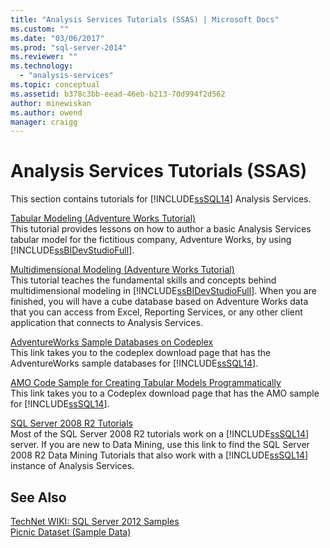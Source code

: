 ```yaml
---
title: "Analysis Services Tutorials (SSAS) | Microsoft Docs"
ms.custom: ""
ms.date: "03/06/2017"
ms.prod: "sql-server-2014"
ms.reviewer: ""
ms.technology: 
  - "analysis-services"
ms.topic: conceptual
ms.assetid: b378c3bb-eead-46eb-b213-70d994f2d562
author: minewiskan
ms.author: owend
manager: craigg
---
```

# Analysis Services Tutorials (SSAS)
  This section contains tutorials for [!INCLUDE[ssSQL14](../includes/sssql14-md.md)] Analysis Services.  
  
 [Tabular Modeling &#40;Adventure Works Tutorial&#41;](tabular-modeling-adventure-works-tutorial.md)  
 This tutorial provides lessons on how to author a basic Analysis Services tabular model for the fictitious company, Adventure Works, by using [!INCLUDE[ssBIDevStudioFull](../includes/ssbidevstudiofull-md.md)].  
  
 [Multidimensional Modeling &#40;Adventure Works Tutorial&#41;](multidimensional-modeling-adventure-works-tutorial.md)  
 This tutorial teaches the fundamental skills and concepts behind multidimensional modeling in [!INCLUDE[ssBIDevStudioFull](../includes/ssbidevstudiofull-md.md)]. When you are finished, you will have a cube database based on Adventure Works data that you can access from Excel, Reporting Services, or any other client application that connects to Analysis Services.  
  
 [AdventureWorks Sample Databases on Codeplex](https://go.microsoft.com/fwlink/?linkID=335807)  
 This link takes you to the codeplex download page that has the AdventureWorks sample databases for [!INCLUDE[ssSQL14](../includes/sssql14-md.md)].  
  
 [AMO Code Sample for Creating Tabular Models Programmatically](https://go.microsoft.com/fwlink/?linkID=221036)  
 This link takes you to a Codeplex download page that has the AMO sample for [!INCLUDE[ssSQL14](../includes/sssql14-md.md)].  
  
 [SQL Server 2008 R2 Tutorials](https://go.microsoft.com/fwlink/?linkID=220944)  
 Most of the SQL Server 2008 R2 tutorials work on a [!INCLUDE[ssSQL14](../includes/sssql14-md.md)] server. If you are new to Data Mining, use this link to find the SQL Server 2008 R2 Data Mining Tutorials that also work with a [!INCLUDE[ssSQL14](../includes/sssql14-md.md)] instance of Analysis Services.  
  
## See Also  
 [TechNet WIKI: SQL Server 2012 Samples](https://go.microsoft.com/fwlink/?linkID=220734)   
 [Picnic Dataset (Sample Data)](https://go.microsoft.com/fwlink/?linkID=219108)  
  
  
